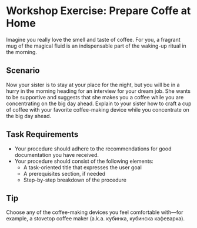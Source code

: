# Workshop Exercise: Prepare Coffe at Home

Imagine you really love the smell and taste of coffee. For you, a fragrant mug of the magical fluid is an indispensable part of the waking-up ritual in the morning.

## Scenario

Now your sister is to stay at your place for the night, but you will be in a hurry in the morning heading for an interview for your dream job. She wants to be supportive and suggests that she makes you a coffee while you are concentrating on the big day ahead. Explain to your sister how to craft a cup of coffee with your favorite coffee-making device while you concentrate on the big day ahead.

## Task Requirements

* Your procedure should adhere to the recommendations for good documentation you have received.
* Your procedure should consist of the following elements:
	* A task-oriented title that expresses the user goal
	* A prerequisites section, if needed
	* Step-by-step breakdown of the procedure

## Tip

Choose any of the coffee-making devices you feel comfortable with&mdash;for example, a stovetop coffee maker (a.k.a. кубинка, кубинска кафеварка).

